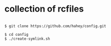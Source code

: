 # collection of rcfiles
```

$ git clone https://github.com/hahey/config.git

$ cd config
$ ./create-symlink.sh
```
